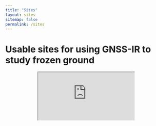 ```yaml
---
title: "Sites"
layout: sites
sitemap: false
permalink: /sites
---
```


# Usable sites for using GNSS-IR to study frozen ground

<div style="width:100%; height:400px; border:none; text-align:center">
	<iframe src="https://maps.googleapis.com/maps/api/js?key=AIzaSyD10Fid-ovVypHgfvy9OqRDNz65arl-lP8"></iframe>

</div>
